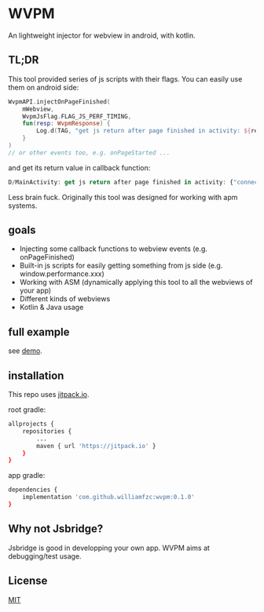 # WVPM 

An lightweight injector for webview in android, with kotlin.

## TL;DR

This tool provided series of js scripts with their flags. You can easily use them on android side:

```kotlin
WvpmAPI.injectOnPageFinished(
    mWebview,
    WvpmJsFlag.FLAG_JS_PERF_TIMING,
    fun(resp: WvpmResponse) {
        Log.d(TAG, "get js return after page finished in activity: ${resp.data}")
    }
)
// or other events too, e.g. onPageStarted ...
```

and get its return value in callback function:

```javascript
D/MainActivity: get js return after page finished in activity: {"connectEnd":1.608735286902e+12,"connectStart":1.608735286348e+12,"domComplete":1.608735311779e+12,"domContentLoadedEventEnd":1.608735295159e+12, ...
```

Less brain fuck. Originally this tool was designed for working with apm systems.

## goals

- Injecting some callback functions to webview events (e.g. onPageFinished)
- Built-in js scripts for easily getting something from js side (e.g. window.performance.xxx)
- Working with ASM (dynamically applying this tool to all the webviews of your app)
- Different kinds of webviews
- Kotlin & Java usage

## full example

see [demo](./demo).

## installation

This repo uses [jitpack.io](jitpack.io).

root gradle:

```bash
allprojects {
    repositories {
        ...
        maven { url 'https://jitpack.io' }
    }
}
```

app gradle:

```bash
dependencies {
    implementation 'com.github.williamfzc:wvpm:0.1.0'
}
```

## Why not Jsbridge?

Jsbridge is good in developping your own app. WVPM aims at debugging/test usage.

## License

[MIT](LICENSE)

